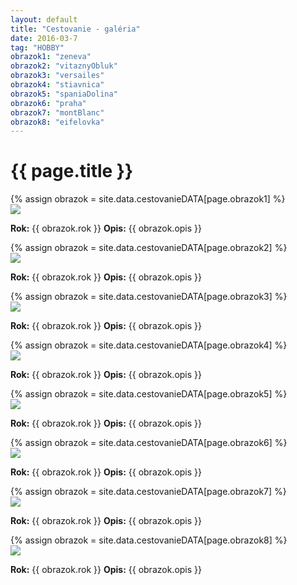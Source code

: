 ```yaml
---
layout: default
title: "Cestovanie - galéria"
date: 2016-03-7
tag: "HOBBY"
obrazok1: "zeneva"
obrazok2: "vitaznyObluk"
obrazok3: "versailes"
obrazok4: "stiavnica"
obrazok5: "spaniaDolina"
obrazok6: "praha"
obrazok7: "montBlanc"
obrazok8: "eifelovka"
---
```


# {{ page.title }}

{% assign obrazok = site.data.cestovanieDATA[page.obrazok1] %}  
<img src="{{ site.url }}{{ obrazok.img }}">

**Rok:** {{ obrazok.rok }}
**Opis:** {{ obrazok.opis }}

{% assign obrazok = site.data.cestovanieDATA[page.obrazok2] %}  
<img src="{{ site.url }}{{ obrazok.img }}">

**Rok:** {{ obrazok.rok }}
**Opis:** {{ obrazok.opis }}

{% assign obrazok = site.data.cestovanieDATA[page.obrazok3] %}  
<img src="{{ site.url }}{{ obrazok.img }}">

**Rok:** {{ obrazok.rok }}
**Opis:** {{ obrazok.opis }}

{% assign obrazok = site.data.cestovanieDATA[page.obrazok4] %}  
<img src="{{ site.url }}{{ obrazok.img }}">

**Rok:** {{ obrazok.rok }}
**Opis:** {{ obrazok.opis }}

{% assign obrazok = site.data.cestovanieDATA[page.obrazok5] %}  
<img src="{{ site.url }}{{ obrazok.img }}">

**Rok:** {{ obrazok.rok }}
**Opis:** {{ obrazok.opis }}

{% assign obrazok = site.data.cestovanieDATA[page.obrazok6] %}  
<img src="{{ site.url }}{{ obrazok.img }}">

**Rok:** {{ obrazok.rok }}
**Opis:** {{ obrazok.opis }}

{% assign obrazok = site.data.cestovanieDATA[page.obrazok7] %}  
<img src="{{ site.url }}{{ obrazok.img }}">

**Rok:** {{ obrazok.rok }}
**Opis:** {{ obrazok.opis }}

{% assign obrazok = site.data.cestovanieDATA[page.obrazok8] %}  
<img src="{{ site.url }}{{ obrazok.img }}">

**Rok:** {{ obrazok.rok }}
**Opis:** {{ obrazok.opis }}
